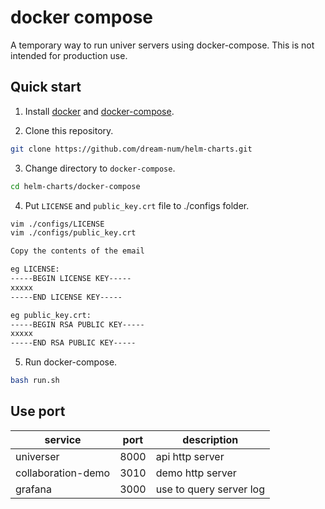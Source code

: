 
# docker compose

A temporary way to run univer servers using docker-compose. This is not intended for production use.

## Quick start

1. Install [docker](https://docs.docker.com/install/) and [docker-compose](https://docs.docker.com/compose/install/).

2. Clone this repository.
```bash
git clone https://github.com/dream-num/helm-charts.git
```

3. Change directory to `docker-compose`.
```bash
cd helm-charts/docker-compose
```

4. Put `LICENSE` and `public_key.crt` file to ./configs folder.
```bash
vim ./configs/LICENSE 
vim ./configs/public_key.crt

Copy the contents of the email

eg LICENSE:
-----BEGIN LICENSE KEY-----
xxxxx
-----END LICENSE KEY-----

eg public_key.crt:
-----BEGIN RSA PUBLIC KEY-----
xxxxx
-----END RSA PUBLIC KEY-----
```

5. Run docker-compose.
```bash
bash run.sh
```

## Use port

| service            | port | description             |
| ------------------ | ---- | ----------------------- |
| universer          | 8000 | api http server         |
| collaboration-demo | 3010 | demo http server        |
| grafana            | 3000 | use to query server log |
